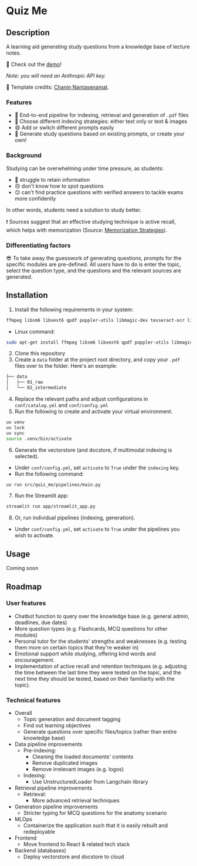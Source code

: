 # Quiz Me

## Description
A learning aid generating study questions from a knowledge base of lecture notes.

🔗 Check out the [demo](https://quiz-me.streamlit.app/)!

*Note: you will need an Anthropic API key.*

👏 Template credits: [Chanin Nantasenamat](https://blog.streamlit.io/langchain-tutorial-1-build-an-llm-powered-app-in-18-lines-of-code/).


### Features

- 💽 End-to-end pipeline for indexing, retrieval and generation of `.pdf` files
- 🤗 Choose different indexing strategies: either text only or text & images
- 😄 Add or switch different prompts easily
- 📝 Generate study questions based on existing prompts, or create your own!

### Background

Studying can be overwhelming under time pressure, as students:

- 🫠 struggle to retain information
- 😞 don't know how to spot questions
- 😔 can't find practice questions with verified answers to tackle exams more confidently

In other words, students need a solution to study better.

❗️ Sources suggest that an effective studying technique is active recall, which helps with memorization (Source: [Memorization Strategies](https://learningcenter.unc.edu/tips-and-tools/enhancing-your-memory/#:~:text=Use%20distributed%20practice.&text=Use%20repetition%20to%20firmly%20lodge,in%20between%20each%20study%20session.)).

### Differentiating factors

😎 To take away the guesswork of generating questions, prompts for the specific modules are pre-defined. All users have to do is enter the topic, select the question type, and the questions and the relevant sources are generated.

## Installation
1. Install the following requirements in your system:

```bash
ffmpeg libsm6 libxext6 qpdf poppler-utils libmagic-dev tesseract-ocr libreoffice pandoc
```

- Linux command:
```bash
sudo apt-get install ffmpeg libsm6 libxext6 qpdf poppler-utils libmagic-dev tesseract-ocr libreoffice pandoc
```

2. Clone this repository
3. Create a `data` folder at the project root directory, and copy your `.pdf` files over to the folder. Here's an example:

```bash
├── data
│   ├── 01_raw
│   └── 02_intermediate
```

4. Replace the relevant paths and adjust configurations in `conf/catalog.yml` and `conf/config.yml`
5. Run the following to create and activate your virtual environment.

```bash
uv venv
uv lock
uv sync
source .venv/bin/activate
```

6. Generate the vectorstore (and docstore, if multimodal indexing is selected).
- Under `conf/config.yml`, set `activate` to `True` under the `indexing` key.
- Run the following command:

```bash
uv run src/quiz_me/pipelines/main.py
```


7. Run the Streamlit app:

```bash
streamlit run app/streamlit_app.py
```

8. Or, run individual pipelines (indexing, generation).
- Under `conf/config.yml`, set `activate` to `True` under the pipelines you wish to activate.

## Usage

Coming soon

## Roadmap

### User features
* Chatbot function to query over the knowledge base (e.g. general admin, deadlines, due dates)
* More question types (e.g. Flashcards, MCQ questions for other modules)
* Personal tutor for the students' strengths and weaknesses (e.g. testing them more on certain topics that they're weaker in)
* Emotional support while studying, offering kind words and encouragement.
* Implementation of active recall and retention techniques (e.g. adjusting the time between the last time they were tested on the topic, and the next time they should be tested, based on their familiarity with the topic).

### Technical features
* Overall
    * Topic generation and document tagging
    * Find out learning objectives
    * Generate questions over specific files/topics (rather than entire knowledge base)
* Data pipeline improvements
    * Pre-indexing:
        * Cleaning the loaded documents' contents
        * Remove duplicated images
        * Remove irrelevant images (e.g. logos)
    * Indexing:
        * Use UnstructuredLoader from Langchain library
* Retrieval pipeline improvements
    * Retrieval:
        * More advanced retrieval techniques
* Generation pipeline improvements
    * Stricter typing for MCQ questions for the anatomy scenario
* MLOps
    * Containerize the application such that it is easily rebuilt and redeployable
* Frontend
    * Move frontend to React & related tech stack
* Backend (databases)
    * Deploy vectorstore and docstore to cloud
